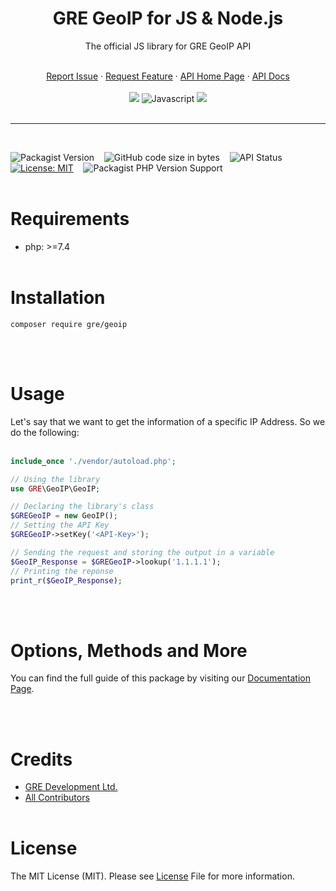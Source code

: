 <div align="center">
    <h1>GRE GeoIP for JS & Node.js</h1>
    <p>The official JS library for GRE GeoIP API</p>
    <br />
    <a href="https://github.com/gre-dev/GeoIP-PHP/issues/new">Report Issue</a> · 
    <a href="https://github.com/gre-dev/GeoIP-PHP/discussions/new">Request Feature</a> · 
    <a href="https://www.gredev.io/en/GeoIP" target="_BLANK">API Home Page</a> · 
    <a href="https://geoip-docs.gredev.io/sdks/php" target="_BLANK">API Docs</a>
    <br />
    <br />
    <a href="https://packagist.org/packages/gre/geoip" title="NPM Package" href="_BLANK"><img src="https://img.shields.io/badge/packagist-CB3837?style=for-the-badge&logo=packagist&logoColor=white&color=f28d1a"></a>
    <img src="https://img.shields.io/badge/php-CB3837?style=for-the-badge&logo=php&logoColor=white&color=4F5B93" title="Javascript">
    <a href="https://github.com/gre-dev/GeoIP-PHP" title="Github Repo" href="_BLANK"><img src="https://img.shields.io/badge/GitHub-CB3837?style=for-the-badge&logo=github&logoColor=white&color=black"></a>
</div>
<br />

---
<br />

![Packagist Version](https://img.shields.io/packagist/v/gre/geoip?color=brightgreen&label=Stable&logo=packagist&logoColor=white)
&nbsp;&nbsp;
![GitHub code size in bytes](https://img.shields.io/github/languages/code-size/gre-dev/GeoIP-PHP?color=brightgreen&label=Size&logo=packagist&logoColor=white)
&nbsp;&nbsp;
![API Status](https://img.shields.io/website?down_color=orange&down_message=down&label=API%20status&up_color=brightgreen&up_message=up&url=https%3A%2F%2Fgregeoip.com)
&nbsp;&nbsp;
[![License: MIT](https://img.shields.io/badge/License-MIT-blue.svg)](https://opensource.org/licenses/MIT)
&nbsp;&nbsp;
![Packagist PHP Version Support](https://img.shields.io/packagist/php-v/gre/geoip?color=blue)
<br /><br />

# Requirements
* php: >=7.4
<br /><br />

# Installation
```
composer require gre/geoip
```
<br /><br />

# Usage
Let's say that we want to get the information of a specific IP Address. So we do the following:
<br /><br />

```php
include_once './vendor/autoload.php';

// Using the library
use GRE\GeoIP\GeoIP;

// Declaring the library's class
$GREGeoIP = new GeoIP();
// Setting the API Key
$GREGeoIP->setKey('<API-Key>');

// Sending the request and storing the output in a variable
$GeoIP_Response = $GREGeoIP->lookup('1.1.1.1');
// Printing the reponse
print_r($GeoIP_Response);
```
<br /><br />

# Options, Methods and More
You can find the full guide of this package by visiting our [Documentation Page](https://geoip-docs.gredev.io/sdks/php).

<br /><br />
# Credits
* [GRE Development Ltd.](https://www.gredev.io/en/)
* [All Contributors](https://github.com/gre-dev/GeoIP-PHP/graphs/contributors)
<br /><br />

# License
The MIT License (MIT). Please see [License](https://github.com/gre-dev/GeoIP-PHP/blob/main/LICENSE) File for more information.